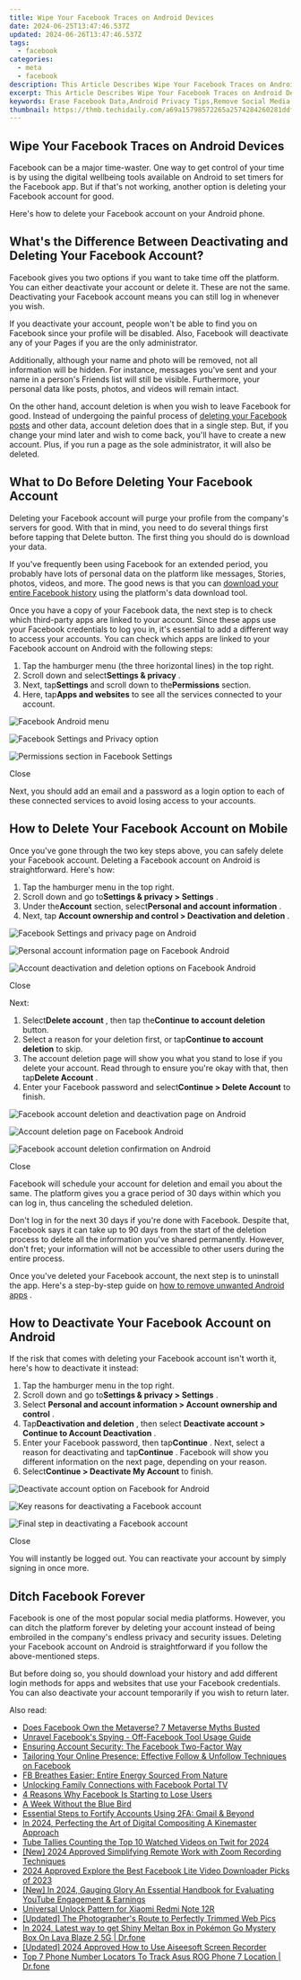 ```yaml
---
title: Wipe Your Facebook Traces on Android Devices
date: 2024-06-25T13:47:46.537Z
updated: 2024-06-26T13:47:46.537Z
tags:
  - facebook
categories:
  - meta
  - facebook
description: This Article Describes Wipe Your Facebook Traces on Android Devices
excerpt: This Article Describes Wipe Your Facebook Traces on Android Devices
keywords: Erase Facebook Data,Android Privacy Tips,Remove Social Media Footprints,Secure Android Browsing,Android Data Cleanse,Delete FB Traces,Privacy Erase for Android
thumbnail: https://thmb.techidaily.com/a69a15798572265a2574284260281ddf651b6e2edc67c914e7a3a40f4a1feb7f.png
---
```


## Wipe Your Facebook Traces on Android Devices

 Facebook can be a major time-waster. One way to get control of your time is by using the digital wellbeing tools available on Android to set timers for the Facebook app. But if that's not working, another option is deleting your Facebook account for good.

 Here's how to delete your Facebook account on your Android phone.

## What's the Difference Between Deactivating and Deleting Your Facebook Account?

 Facebook gives you two options if you want to take time off the platform. You can either deactivate your account or delete it. These are not the same. Deactivating your Facebook account means you can still log in whenever you wish.

 If you deactivate your account, people won't be able to find you on Facebook since your profile will be disabled. Also, Facebook will deactivate any of your Pages if you are the only administrator.

 Additionally, although your name and photo will be removed, not all information will be hidden. For instance, messages you've sent and your name in a person's Friends list will still be visible. Furthermore, your personal data like posts, photos, and videos will remain intact.

 On the other hand, account deletion is when you wish to leave Facebook for good. Instead of undergoing the painful process of [deleting your Facebook posts](https://www.makeuseof.com/how-to-delete-facebook-posts/) and other data, account deletion does that in a single step. But, if you change your mind later and wish to come back, you'll have to create a new account. Plus, if you run a page as the sole administrator, it will also be deleted.

## What to Do Before Deleting Your Facebook Account

 Deleting your Facebook account will purge your profile from the company's servers for good. With that in mind, you need to do several things first before tapping that Delete button. The first thing you should do is download your data.

 If you've frequently been using Facebook for an extended period, you probably have lots of personal data on the platform like messages, Stories, photos, videos, and more. The good news is that you can [download your entire Facebook history](https://www.makeuseof.com/tag/download-entire-facebook-history-data-downloader/) using the platform's data download tool.

 Once you have a copy of your Facebook data, the next step is to check which third-party apps are linked to your account. Since these apps use your Facebook credentials to log you in, it's essential to add a different way to access your accounts. You can check which apps are linked to your Facebook account on Android with the following steps:

1. Tap the hamburger menu (the three horizontal lines) in the top right.
2. Scroll down and select**Settings & privacy** .
3. Next, tap**Settings** and scroll down to the**Permissions** section.
4. Here, tap**Apps and websites** to see all the services connected to your account.

![Facebook Android menu](https://static1.makeuseofimages.com/wordpress/wp-content/uploads/2022/05/Facebook-Android-menu-options.jpg)

![Facebook Settings and Privacy option](https://static1.makeuseofimages.com/wordpress/wp-content/uploads/2022/05/Facebook-Settings-Android.jpg)

![Permissions section in Facebook Settings](https://static1.makeuseofimages.com/wordpress/wp-content/uploads/2022/05/Facebook-Permissions-settings.jpg)

Close

 Next, you should add an email and a password as a login option to each of these connected services to avoid losing access to your accounts.

## How to Delete Your Facebook Account on Mobile

 Once you've gone through the two key steps above, you can safely delete your Facebook account. Deleting a Facebook account on Android is straightforward. Here's how:

1. Tap the hamburger menu in the top right.
2. Scroll down and go to**Settings & privacy > Settings** .
3. Under the**Account** section, select**Personal and account information** .
4. Next, tap **Account ownership and control > Deactivation and deletion** .

![Facebook Settings and privacy page on Android](https://static1.makeuseofimages.com/wordpress/wp-content/uploads/2022/05/Facebook-settings-and-privacy-page-android.jpg)

![Personal account information page on Facebook Android](https://static1.makeuseofimages.com/wordpress/wp-content/uploads/2022/05/Personal-account-information-facebook-android.jpg)

![Account deactivation and deletion options on Facebook Android](https://static1.makeuseofimages.com/wordpress/wp-content/uploads/2022/05/account-ownership-and-control-facebook.jpg)

Close

​​​​​​​Next:

1. Select**Delete account** , then tap the**Continue to account deletion** button.
2. Select a reason for your deletion first, or tap**Continue to account deletion** to skip.
3. The account deletion page will show you what you stand to lose if you delete your account. Read through to ensure you're okay with that, then tap**Delete Account** .
4. Enter your Facebook password and select**Continue > Delete Account** to finish.

![Facebook account deletion and deactivation page on Android](https://static1.makeuseofimages.com/wordpress/wp-content/uploads/2022/05/Delete-facebook-account-selected-android.jpg)

![Account deletion page on Facebook Android](https://static1.makeuseofimages.com/wordpress/wp-content/uploads/2022/05/Facebook-account-deletion-page-android.jpg)

![Facebook account deletion confirmation on Android](https://static1.makeuseofimages.com/wordpress/wp-content/uploads/2022/05/Facebook-android-account-deletion-confirmation.jpg)

Close

 Facebook will schedule your account for deletion and email you about the same. The platform gives you a grace period of 30 days within which you can log in, thus canceling the scheduled deletion.

 Don't log in for the next 30 days if you're done with Facebook. Despite that, Facebook says it can take up to 90 days from the start of the deletion process to delete all the information you've shared permanently. However, don't fret; your information will not be accessible to other users during the entire process.

 Once you've deleted your Facebook account, the next step is to uninstall the app. Here's a step-by-step guide on [how to remove unwanted Android apps](https://www.makeuseof.com/tag/remove-unwanted-apps-android-device/) .

## How to Deactivate Your Facebook Account on Android

 If the risk that comes with deleting your Facebook account isn't worth it, here's how to deactivate it instead:

1. Tap the hamburger menu in the top right.
2. Scroll down and go to**Settings & privacy > Settings** .
3. Select **Personal and account information > Account ownership and control** .
4. Tap**Deactivation and deletion** , then select **Deactivate account > Continue to Account Deactivation** .
5. Enter your Facebook password, then tap**Continue** . Next, select a reason for deactivating and tap**Continue** . Facebook will show you different information on the next page, depending on your reason.
6. Select**Continue > Deactivate My Account** to finish.

![Deactivate account option on Facebook for Android](https://static1.makeuseofimages.com/wordpress/wp-content/uploads/2022/05/Deactivate-facebook-account-android.jpg)

![Key reasons for deactivating a Facebook account](https://static1.makeuseofimages.com/wordpress/wp-content/uploads/2022/05/deactivating-facebook-account-reasons.jpg)

![Final step in deactivating a Facebook account](https://static1.makeuseofimages.com/wordpress/wp-content/uploads/2022/05/deactivating-facebook-account-android.jpg)

Close

 You will instantly be logged out. You can reactivate your account by simply signing in once more.

## Ditch Facebook Forever

 Facebook is one of the most popular social media platforms. However, you can ditch the platform forever by deleting your account instead of being embroiled in the company's endless privacy and security issues. Deleting your Facebook account on Android is straightforward if you follow the above-mentioned steps.

 But before doing so, you should download your history and add different login methods for apps and websites that use your Facebook credentials. You can also deactivate your account temporarily if you wish to return later.


<ins class="adsbygoogle"
     style="display:block"
     data-ad-format="autorelaxed"
     data-ad-client="ca-pub-7571918770474297"
     data-ad-slot="1223367746"></ins>



<ins class="adsbygoogle"
     style="display:block"
     data-ad-client="ca-pub-7571918770474297"
     data-ad-slot="8358498916"
     data-ad-format="auto"
     data-full-width-responsive="true"></ins>

<span class="atpl-alsoreadstyle">Also read:</span>
<div><ul>
<li><a href="https://facebook.techidaily.com/does-facebook-own-the-metaverse-7-metaverse-myths-busted/"><u>Does Facebook Own the Metaverse? 7 Metaverse Myths Busted</u></a></li>
<li><a href="https://facebook.techidaily.com/unravel-facebooks-spying-off-facebook-tool-usage-guide/"><u>Unravel Facebook's Spying - Off-Facebook Tool Usage Guide</u></a></li>
<li><a href="https://facebook.techidaily.com/ensuring-account-security-the-facebook-two-factor-way/"><u>Ensuring Account Security: The Facebook Two-Factor Way</u></a></li>
<li><a href="https://facebook.techidaily.com/tailoring-your-online-presence-effective-follow-and-unfollow-techniques-on-facebook/"><u>Tailoring Your Online Presence: Effective Follow & Unfollow Techniques on Facebook</u></a></li>
<li><a href="https://facebook.techidaily.com/fb-breathes-easier-entire-energy-sourced-from-nature/"><u>FB Breathes Easier: Entire Energy Sourced From Nature</u></a></li>
<li><a href="https://facebook.techidaily.com/unlocking-family-connections-with-facebook-portal-tv/"><u>Unlocking Family Connections with Facebook Portal TV</u></a></li>
<li><a href="https://facebook.techidaily.com/4-reasons-why-facebook-is-starting-to-lose-users/"><u>4 Reasons Why Facebook Is Starting to Lose Users</u></a></li>
<li><a href="https://facebook.techidaily.com/a-week-without-the-blue-bird/"><u>A Week Without the Blue Bird</u></a></li>
<li><a href="https://facebook.techidaily.com/essential-steps-to-fortify-accounts-using-2fa-gmail-and-beyond/"><u>Essential Steps to Fortify Accounts Using 2FA: Gmail & Beyond</u></a></li>
<li><a href="https://extra-skills.techidaily.com/in-2024-perfecting-the-art-of-digital-compositing-a-kinemaster-approach/"><u>In 2024, Perfecting the Art of Digital Compositing  A Kinemaster Approach</u></a></li>
<li><a href="https://twitter-videos.techidaily.com/tube-tallies-counting-the-top-10-watched-videos-on-twit-for-2024/"><u>Tube Tallies  Counting the Top 10 Watched Videos on Twit for 2024</u></a></li>
<li><a href="https://remote-screen-capture.techidaily.com/new-2024-approved-simplifying-remote-work-with-zoom-recording-techniques/"><u>[New] 2024 Approved  Simplifying Remote Work with Zoom Recording Techniques</u></a></li>
<li><a href="https://facebook-clips.techidaily.com/2024-approved-explore-the-best-facebook-lite-video-downloader-picks-of-2023/"><u>2024 Approved  Explore the Best Facebook Lite Video Downloader Picks of 2023</u></a></li>
<li><a href="https://youtube-docs.techidaily.com/n-2024-gauging-glory-an-essential-handbook-for-evaluating-youtube-engagement-and-earnings/"><u>[New] In 2024, Gauging Glory  An Essential Handbook for Evaluating YouTube Engagement & Earnings</u></a></li>
<li><a href="https://unlock-android.techidaily.com/universal-unlock-pattern-for-xiaomi-redmi-note-12r-by-drfone-android/"><u>Universal Unlock Pattern for Xiaomi Redmi Note 12R</u></a></li>
<li><a href="https://some-guidance.techidaily.com/updated-the-photographers-route-to-perfectly-trimmed-web-pics/"><u>[Updated] The Photographer's Route to Perfectly Trimmed Web Pics</u></a></li>
<li><a href="https://android-pokemon-go.techidaily.com/in-2024-latest-way-to-get-shiny-meltan-box-in-pokemon-go-mystery-box-on-lava-blaze-2-5g-drfone-by-drfone-virtual-android/"><u>In 2024, Latest way to get Shiny Meltan Box in Pokémon Go Mystery Box On Lava Blaze 2 5G | Dr.fone</u></a></li>
<li><a href="https://screen-activity-recording.techidaily.com/updated-2024-approved-how-to-use-aiseesoft-screen-recorder/"><u>[Updated] 2024 Approved  How to Use Aiseesoft Screen Recorder</u></a></li>
<li><a href="https://android-location-track.techidaily.com/top-7-phone-number-locators-to-track-asus-rog-phone-7-location-drfone-by-drfone-virtual-android/"><u>Top 7 Phone Number Locators To Track Asus ROG Phone 7 Location | Dr.fone</u></a></li>
</ul></div>
